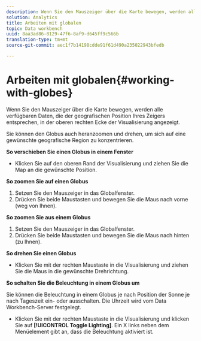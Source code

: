 ```yaml
---
description: Wenn Sie den Mauszeiger über die Karte bewegen, werden alle verfügbaren Daten, die der geografischen Position Ihres Zeigers entsprechen, in der oberen rechten Ecke der Visualisierung angezeigt.
solution: Analytics
title: Arbeiten mit globalen
topic: Data workbench
uuid: 8aa3ad86-8129-47f6-8af9-d645ff9c566b
translation-type: tm+mt
source-git-commit: aec1f7b14198cdde91f61d490a235022943bfedb

---
```



# Arbeiten mit globalen{#working-with-globes}

Wenn Sie den Mauszeiger über die Karte bewegen, werden alle verfügbaren Daten, die der geografischen Position Ihres Zeigers entsprechen, in der oberen rechten Ecke der Visualisierung angezeigt.

Sie können den Globus auch heranzoomen und drehen, um sich auf eine gewünschte geografische Region zu konzentrieren.

**So verschieben Sie einen Globus in einem Fenster**

* Klicken Sie auf den oberen Rand der Visualisierung und ziehen Sie die Map an die gewünschte Position.

**So zoomen Sie auf einen Globus**

1. Setzen Sie den Mauszeiger in das Globalfenster.
1. Drücken Sie beide Maustasten und bewegen Sie die Maus nach vorne (weg von Ihnen).

**So zoomen Sie aus einem Globus**

1. Setzen Sie den Mauszeiger in das Globalfenster.
1. Drücken Sie beide Maustasten und bewegen Sie die Maus nach hinten (zu Ihnen).

**So drehen Sie einen Globus**

* Klicken Sie mit der rechten Maustaste in die Visualisierung und ziehen Sie die Maus in die gewünschte Drehrichtung.

**So schalten Sie die Beleuchtung in einem Globus um**

Sie können die Beleuchtung in einem Globus je nach Position der Sonne je nach Tageszeit ein- oder ausschalten. Die Uhrzeit wird vom Data Workbench-Server festgelegt.

* Klicken Sie mit der rechten Maustaste in die Visualisierung und klicken Sie auf **[!UICONTROL Toggle Lighting]**. Ein X links neben dem Menüelement gibt an, dass die Beleuchtung aktiviert ist.

